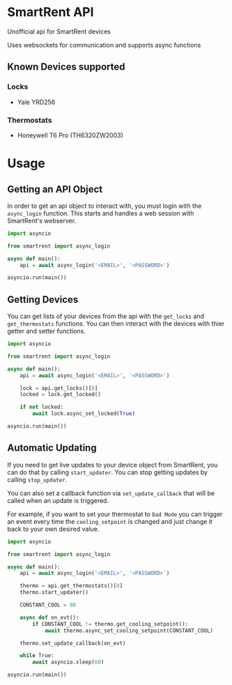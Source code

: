 # SmartRent API
Unofficial api for SmartRent devices

Uses websockets for communication and supports async functions

## Known Devices supported
### Locks
* Yale YRD256

### Thermostats
* Honeywell T6 Pro (TH6320ZW2003)


# Usage

## Getting an API Object
In order to get an api object to interact with, you must login with the `async_login` function. This starts and handles a web session with SmartRent's webserver.

```python
import asyncio

from smartrent import async_login

async def main():
    api = await async_login('<EMAIL>', '<PASSWORD>')

asyncio.run(main())
```

## Getting Devices
You can get lists of your devices from the api with the `get_locks` and `get_thermostats` functions. You can then interact with the devices with thier getter and setter functions.

```python
import asyncio

from smartrent import async_login

async def main():
    api = await async_login('<EMAIL>', '<PASSWORD>')

    lock = api.get_locks()[0]
    locked = lock.get_locked()

    if not locked:
        await lock.async_set_locked(True)

asyncio.run(main())
```

## Automatic Updating
If you need to get live updates to your device object from SmartRent, you can do that by calling `start_updater`. You can stop getting updates by calling `stop_updater`.

You can also set a callback function via `set_update_callback` that will be called when an update is triggered.

For example, if you want to set your thermostat to `Dad Mode` you can trigger an event every time the `cooling_setpoint` is changed and just change it back to your own desired value.
```python
import asyncio

from smartrent import async_login

async def main():
    api = await async_login('<EMAIL>', '<PASSWORD>')

    thermo = api.get_thermostats()[0]
    thermo.start_updater()

    CONSTANT_COOL = 80

    async def on_evt():
        if CONSTANT_COOL != thermo.get_cooling_setpoint():
            await thermo.async_set_cooling_setpoint(CONSTANT_COOL)

    thermo.set_update_callback(on_evt)

    while True:
        await asyncio.sleep(60)

asyncio.run(main())
```
